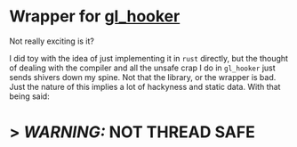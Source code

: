 # Wrapper for [gl_hooker](https://github.com/lappn99/gl_hooker)

Not really exciting is it?

I did toy with the idea of just implementing it in `rust` directly, but the thought of dealing with the compiler and all the unsafe crap I do in `gl_hooker` just sends shivers down my spine. Not that the library, or the wrapper is bad. Just the nature of this implies a lot of hackyness and static data. With that being said:

# > **_WARNING:_** NOT THREAD SAFE